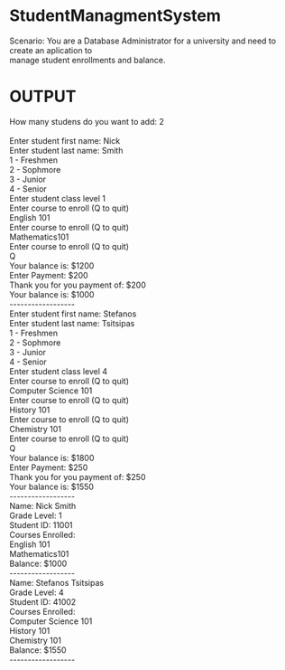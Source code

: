 # StudentManagmentSystem
Scenario: You are a Database Administrator for a university and need to create an aplication to <br />
manage student enrollments and balance.

# OUTPUT <br />
How many studens do you want to add: 2 <br />
<br />
Enter student first name: Nick <br />
Enter student last name: Smith <br />
1 - Freshmen <br />
2 - Sophmore <br />
3 - Junior <br />
4 - Senior <br />
Enter student class level 1 <br />
Enter course to enroll (Q to quit) <br />
English 101 <br />
Enter course to enroll (Q to quit) <br />
Mathematics101 <br />
Enter course to enroll (Q to quit) <br />
Q <br />
Your balance is: $1200 <br />
Enter Payment: $200 <br />
Thank you for you payment of: $200 <br />
Your balance is: $1000 <br />
------------------ <br />
Enter student first name:  Stefanos <br />
Enter student last name: Tsitsipas <br />
1 - Freshmen <br />
2 - Sophmore <br />
3 - Junior <br />
4 - Senior <br />
Enter student class level 4 <br />
Enter course to enroll (Q to quit) <br />
Computer Science 101 <br />
Enter course to enroll (Q to quit) <br />
History 101 <br />
Enter course to enroll (Q to quit) <br />
Chemistry 101 <br />
Enter course to enroll (Q to quit) <br />
Q <br />
Your balance is: $1800 <br />
Enter Payment: $250 <br />
Thank you for you payment of: $250 <br />
Your balance is: $1550 <br />
------------------ <br />
Name: Nick Smith <br />
Grade Level: 1 <br />
Student ID: 11001 <br />
Courses Enrolled: <br />
 English 101 <br />
 Mathematics101 <br />
Balance: $1000 <br />
------------------ <br />
Name: Stefanos Tsitsipas<br /> 
Grade Level: 4 <br />
Student ID: 41002 <br />
Courses Enrolled: <br />
 Computer Science 101 <br />
 History 101 <br />
 Chemistry 101 <br />
Balance: $1550 <br />
------------------ <br />
